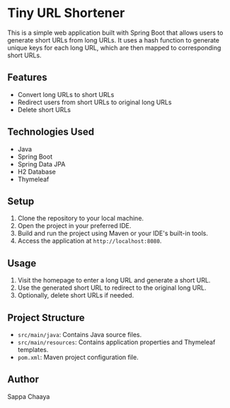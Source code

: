 # Tiny URL Shortener

This is a simple web application built with Spring Boot that allows users to generate short URLs from long URLs. It uses a hash function to generate unique keys for each long URL, which are then mapped to corresponding short URLs.

## Features
- Convert long URLs to short URLs
- Redirect users from short URLs to original long URLs
- Delete short URLs

## Technologies Used
- Java
- Spring Boot
- Spring Data JPA
- H2 Database
- Thymeleaf

## Setup
1. Clone the repository to your local machine.
2. Open the project in your preferred IDE.
3. Build and run the project using Maven or your IDE's built-in tools.
4. Access the application at `http://localhost:8080`.

## Usage
1. Visit the homepage to enter a long URL and generate a short URL.
2. Use the generated short URL to redirect to the original long URL.
3. Optionally, delete short URLs if needed.

## Project Structure
- `src/main/java`: Contains Java source files.
- `src/main/resources`: Contains application properties and Thymeleaf templates.
- `pom.xml`: Maven project configuration file.

## Author
Sappa Chaaya


